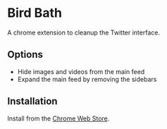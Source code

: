 Bird Bath
=========

A chrome extension to cleanup the Twitter interface.

Options
-------

 * Hide images and videos from the main feed
 * Expand the main feed by removing the sidebars

Installation
------------

Install from the [Chrome Web Store](https://chrome.google.com/webstore/detail/hoopdinficgpkfehjhfeimhhikidhjji).
